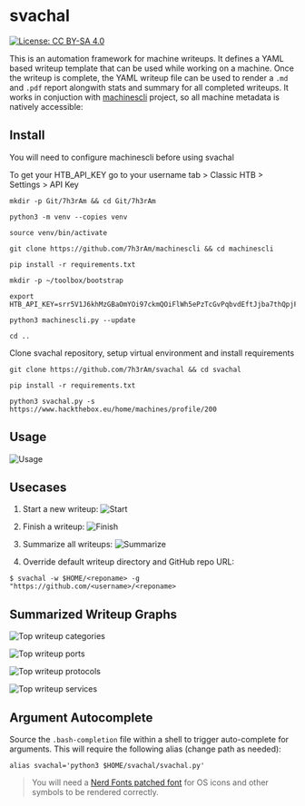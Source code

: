 # svachal

[![License: CC BY-SA 4.0](https://raw.githubusercontent.com/7h3rAm/7h3rAm.github.io/master/static/files/ccbysa4.svg)](https://creativecommons.org/licenses/by-sa/4.0/)

This is an automation framework for machine writeups. It defines a YAML based writeup template that can be used while working on a machine. Once the writeup is complete, the YAML writeup file can be used to render a `.md` and `.pdf` report alongwith stats and summary for all completed writeups. It works in conjuction with [machinescli](https://github.com/7h3rAm/machinescli) project, so all machine metadata is natively accessible:

## Install

You will need to configure machinescli before using svachal

To get your HTB_API_KEY go to your username tab > Classic HTB > Settings > API Key

```
mkdir -p Git/7h3rAm && cd Git/7h3rAm

python3 -m venv --copies venv

source venv/bin/activate

git clone https://github.com/7h3rAm/machinescli && cd machinescli

pip install -r requirements.txt

mkdir -p ~/toolbox/bootstrap

export HTB_API_KEY=srr5V1J6khMzGBaOmYOi97ckmQOiFlWh5ePzTcGvPqbvdEftJjba7thQpjF8

python3 machinescli.py --update

cd ..
```

Clone svachal repository, setup virtual environment and install requirements

```
git clone https://github.com/7h3rAm/svachal && cd svachal

pip install -r requirements.txt

python3 svachal.py -s https://www.hackthebox.eu/home/machines/profile/200
```

## Usage
![Usage](svachal01.png)

## Usecases
1. Start a new writeup:
![Start](svachal02.png)

1. Finish a writeup:
![Finish](svachal03.png)

1. Summarize all writeups:
![Summarize](svachal04.png)

1. Override default writeup directory and GitHub repo URL:
```console
$ svachal -w $HOME/<reponame> -g "https://github.com/<username>/<reponame>
```

## Summarized Writeup Graphs

![Top writeup categories](top_categories.png)

![Top writeup ports](top_ports.png)

![Top writeup protocols](top_protocols.png)

![Top writeup services](top_services.png)


## Argument Autocomplete
Source the `.bash-completion` file within a shell to trigger auto-complete for arguments. This will require the following alias (change path as needed): 
```console
alias svachal='python3 $HOME/svachal/svachal.py'
```

> You will need a [Nerd Fonts patched font](https://github.com/ryanoasis/nerd-fonts/tree/master/patched-fonts) for OS icons and other symbols to be rendered correctly.
